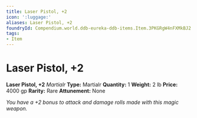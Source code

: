 ```yaml
---
title: Laser Pistol, +2
icon: ':luggage:'
aliases: Laser Pistol, +2
foundryId: Compendium.world.ddb-eureka-ddb-items.Item.3PKGRgW4nFXMkBJ2
tags:
- Item
---
```


# Laser Pistol, +2

**Laser Pistol, +2**
_Martialr_
**Type:** Martialr
**Quantity:** 1
**Weight:** 2 lb
**Price:** 4000 gp
**Rarity:** Rare
**Attunement:** None

*You have a +2 bonus to attack and damage rolls made with this magic weapon.*